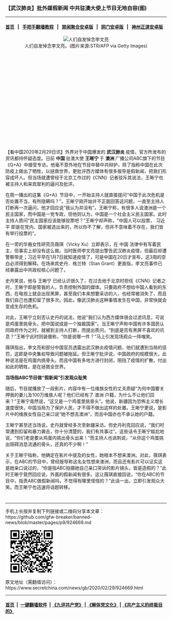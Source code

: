 ### 【武汉肺炎】批外媒假新闻 中共驻澳大使上节目无地自容(图)
------------------------

#### [首页](https://github.com/gfw-breaker/banned-news/blob/master/README.md) &nbsp;&nbsp;|&nbsp;&nbsp; [手把手翻墙教程](https://github.com/gfw-breaker/guides/wiki) &nbsp;&nbsp;|&nbsp;&nbsp; [禁闻聚合安卓版](https://github.com/gfw-breaker/bn-android) &nbsp;&nbsp;|&nbsp;&nbsp; [网门安卓版](https://github.com/oGate2/oGate) &nbsp;&nbsp;|&nbsp;&nbsp; [神州正道安卓版](https://github.com/SzzdOgate/update) 



<div class="article_right" style="fone-color:#000">
 <p style="text-align:center">
  <img alt="人们自发悼念李文亮" src="//img3.secretchina.com/pic/2020/2-8/p2622702a45190689-ss.jpg" style="height:337px; width:600px"/>
  <br>
   人们自发悼念李文亮。(图片来源:STR/AFP via Getty Images)
   <span id="hideid" name="hideid" style="color:red;display:none;">
    <span href="https://www.secretchina.com">
    </span>
   </span>
  </br>
 </p>
 <div id="txt-mid1-t21-2017">
  <ins class="adsbygoogle" data-ad-client="ca-pub-1276641434651360" data-ad-slot="2451032099" style="display:inline-block;width:336px;height:280px">
  </ins>
  <div id="SC-22xxx">
  </div>
 </div>
 <p>
  【看中国2020年2月29日讯】外界对于中国爆发的
  <strong>
   <span href="https://www.secretchina.com/news/gb/tag/武汉肺炎" target="_blank">
    武汉肺炎
   </span>
  </strong>
  疫情，官方所发布的资讯都持怀疑态度。日前
  <strong>
   中国
  </strong>
  驻澳大使
  <strong>
   王晰宁
  </strong>
  于
  <strong>
   澳洲
  </strong>
  广播公司ABC旗下的节目《Q+A》中接受专访。他毫不意外地在节目中替中共辩护，除了指称中国在此次防疫上做出了牺牲，以拯救世界，更批评西方媒体有很多报导是假新闻，把我们形容成坏人。但当场就遭曾经于北京工作过的《CNN》记者驳斥其说法，王晰宁也被主持人和来宾犀利的逼问及批评。
  <span id="hideid" name="hideid" style="color:red;display:none;">
   <span href="https://www.secretchina.com">
   </span>
  </span>
 </p>
 <p>
  在周一播出的这集《Q+A》节目中，一开始主持人就直接提问“中国于此次危机是否处置不当，有所隐瞒吗？”，王晰宁刚开始并不正面回答这问题，一直至主持人打断再一次逼问，他才回应说“我认为并没有”。王晰宁称，有很多人说澳洲是一个民主国家，而中国是一党专政，但他则认为，中国是一个社会主义民主国家。此时主持人质问“民主国家应该能够投票吧？”王晰宁却声称，“中国人可以投票，
  <span href="https://www.secretchina.com/news/gb/tag/习近平" target="_blank">
   习近平
  </span>
  即是在党内、国家被选出来的，所以你不了解，但并不意味着不存在，我们皆有举行投票的”。
 </p>
 <p>
  在一旁的华裔女性研究员薇琪（Vicky Xu）立即表示，在
  <span href="https://www.secretchina.com/news/gb/tag/中国" target="_blank">
   中国
  </span>
  法律中有写着民主，但事实上却没有这么做。当时医师李文亮提出警告武汉肺炎疫情，但最后却遭警察带走；习近平早在1月7日就知道疫情了，可是中国在20日才宣布，这3周的空白必须得到解释。在场来宾史丹．格兰特（Stan Grant）更直指，李文亮事件已经暴露出中共政权核心问题了。
 </p>
 <p>
  史丹笑说，他与
  <span href="https://www.secretchina.com/news/gb/tag/王晰宁" target="_blank">
   王晰宁
  </span>
  已经认识很久了，在过去他于北京时担任《CNN》记者之时，王晰宁即是管我的人，负责控制外国的媒体。只要政府不想给中国人看到的东西，在电视上就会出现黑屏，甚至我们本来想要采访的人，也经常被消失了，而且我们自己也遭扣留了很多次。因此，像武汉肺炎这种事情发生在中国，非常快就会变成生存的危机。
 </p>
 <p>
  对此，王晰宁立刻否认史丹的说法，他说“我们认为西方媒体很会过滤讯息，可说是鸡蛋里挑骨头，把中国说成是一个独裁国家”。当王晰宁声称中国有许多国民认同政府作为之时，就被到主持人打断，而提出质问，“到底是否有黑屏不喜欢的讯息？”王晰宁此时则装傻称，“你是说哪一件？”马上引发现场观众一阵嗤笑。
 </p>
 <p>
  薇琪指出，李文亮和部分中国官员透露出武汉肺炎疫情问题，他们就遭到当局的惩罚，这即是中央集权导致问题被拖延。但王晰宁批评说，中国政府的规模很大，此种说法是在鸡蛋内挑骨头。而且中国有多地方进行封闭，阻挡了疫情的扩散，付出如此的牺牲，是在拯救全世界。
 </p>
 <p>
  <strong>
   当场指ABC节目做“假新闻”引发观众耻笑
  </strong>
 </p>
 <p>
  随后，节目就播放了一段影片，内容中有一位维族女性的丈夫质疑“为何中国要关押我的妻儿及100万维族人呢？他们已经有了
  <span href="https://www.secretchina.com/news/gb/tag/澳洲" target="_blank">
   澳洲
  </span>
  户籍，为什么不让他们回来？”王晰宁竟然说，“这又是一个鸡蛋里挑骨头”。他说，新疆因为恐怖主义增长速度很快，中国当局为了保护人民，才不得不做出这样的处置。王晰宁更说，是影片中的维族女性自己亲口说“她不想去澳洲”，而且中国亦也不承认她的户籍。
 </p>
 <p>
  王晰宁甚至还当场说，史丹就曾经多次至新疆采访。但史丹利克回应说，“我们时常遭到扣留和暴力袭击，你十分清楚的，我们有共事过”。这些话令王晰宁尴尬地说，“你们老是要从鸡蛋内挑出骨头出来！”而主持人也讽刺说，“从你这个鸡蛋挑出阻碍消息流通的骨头，还真的不少啊！”
 </p>
 <p>
  关于王晰宁指称，他确定在影片中提及的女性，她根本不想来澳洲。对此，薇琪表示，在ABC的节目中，曾经报导称这名女性想来澳洲，而且还有影片可以证实这是她亲口说过的，“你是指ABC拍摄她自己亲口哭诉的影片镜头，皆是造假的？”此时王晰宁竟然回应说，外面的假新闻有很多。这让薇琪直接回说，“你在ABC的节目中，指责ABC做假新闻吗，不觉得有哪里怪怪的？”此话一出，立即引发观众大笑。而王晰宁也迅速将话题转移。
  <center>
   <div>
    <div id="txt-mid2-t22-2017" style="display: block;  max-height: 351px;  overflow: hidden;">
     <div id="SC-21xxx">
     </div>
     <ins class="adsbygoogle" data-ad-client="ca-pub-1276641434651360" data-ad-format="auto" data-ad-slot="4301710469" data-full-width-responsive="true" style="display:block">
     </ins>
    </div>
   </div>
  </center>
  <div style="padding-top:12px;">
  </div>
 </p>
</div>

<hr/>
手机上长按并复制下列链接或二维码分享本文章：<br/>
https://github.com/gfw-breaker/banned-news/blob/master/pages/p9/924669.md <br/>
<a href='https://github.com/gfw-breaker/banned-news/blob/master/pages/p9/924669.md'><img src='https://github.com/gfw-breaker/banned-news/blob/master/pages/p9/924669.md.png'/></a> <br/>
原文地址（需翻墙访问）：https://www.secretchina.com/news/gb/2020/02/29/924669.html


------------------------
#### [首页](https://github.com/gfw-breaker/banned-news/blob/master/README.md) &nbsp;|&nbsp; [一键翻墙软件](https://github.com/gfw-breaker/nogfw/blob/master/README.md) &nbsp;| [《九评共产党》](https://github.com/gfw-breaker/9ping.md/blob/master/README.md#九评之一评共产党是什么) | [《解体党文化》](https://github.com/gfw-breaker/jtdwh.md/blob/master/README.md) | [《共产主义的终极目的》](https://github.com/gfw-breaker/gczydzjmd.md/blob/master/README.md)


<img src='http://gfw-breaker.win/banned-news/pages/p9/924669.md' width='0px' height='0px'/>